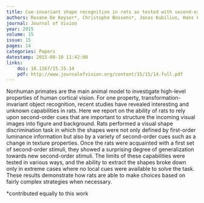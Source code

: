 ```yaml
---
title: Cue-invariant shape recognition in rats as tested with second-order contours
authors: Roxane De Keyser*, Christophe Bossens*, Jonas Kubilius, Hans P. Op de Beeck
journal: Journal of Vision
year: 2015
volume: 15
issue: 15
pages: 14
categories: Papers
datestamp: 2015-08-10 11:42:00
links:
    doi: 10.1167/15.15.14    
    pdf: http://www.journalofvision.org/content/15/15/14.full.pdf
---
```


Nonhuman primates are the main animal model to investigate high-level properties of human cortical vision. For one property, transformation-invariant object recognition, recent studies have revealed interesting and unknown capabilities in rats.  Here we report on the ability of rats to rely upon second-order cues that are important to structure the incoming visual images into figure and background. Rats performed a visual shape discrimination task in which the shapes were not only defined by first-order luminance information but also by a variety of second-order cues such as a change in texture properties. Once the rats were acquainted with a first set of second-order stimuli, they showed a surprising degree of generalization towards new second-order stimuli. The limits of these capabilities were tested in various ways, and the ability to extract the shapes broke down only in extreme cases where no local cues were available to solve the task.  These results demonstrate how rats are able to make choices based on fairly complex strategies when necessary.

\*contributed equally to this work
